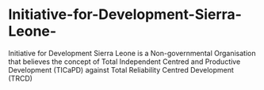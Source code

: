 # Initiative-for-Development-Sierra-Leone-
Initiative for Development Sierra Leone is a Non-governmental Organisation that believes the concept of Total Independent Centred and Productive Development (TICaPD) against Total Reliability Centred Development (TRCD) 
